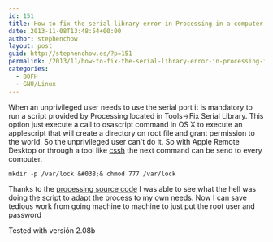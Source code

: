 ```yaml
---
id: 151
title: How to fix the serial library error in Processing in a computer room with MAC OS X
date: 2013-11-08T13:48:54+00:00
author: stephenchow
layout: post
guid: http://stephenchow.es/?p=151
permalink: /2013/11/how-to-fix-the-serial-library-error-in-processing-in-a-computer-room-with-mac-os-x/
categories:
  - BOFH
  - GNU/Linux
---
```

When an unprivileged user needs to use the serial port it is mandatory to run a script provided by Processing located in Tools->Fix Serial Library. This option just execute a call to osascript command in OS X to execute an applescript that will create a directory on root file and grant permission to the world. So the unprivileged user can't do it. So with Apple Remote Desktop or through a tool like <a href="http://sourceforge.net/projects/clusterssh/" title="cssh" target="_blank">cssh</a> the next command can be send to every computer.
  
`mkdir -p /var/lock &#038;& chmod 777 /var/lock`
  
Thanks to the <a href="https://code.google.com/p/processing/source/browse/trunk/processing/app/src/processing/app/tools/SerialFixer.java?spec=svn10290&#038;r=10290" title="Processing source code" target="_blank">processing source code</a> I was able to see what the hell was doing the script to adapt the process to my own needs. Now I can save tedious work from going machine to machine to just put the root user and password
  
Tested with versión 2.08b